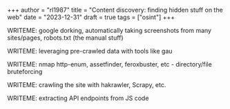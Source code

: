 +++
author = "rl1987"
title = "Content discovery: finding hidden stuff on the web"
date = "2023-12-31"
draft = true
tags = ["osint"]
+++

WRITEME: google dorking, automatically taking screenshots from many sites/pages,
robots.txt (the manual stuff)

WRITEME: leveraging pre-crawled data with tools like gau

WRITEME: nmap http-enum, assetfinder, feroxbuster, etc - directory/file
bruteforcing

WRITEME: crawling the site with hakrawler, Scrapy, etc.

WRITEME: extracting API endpoints from JS code
